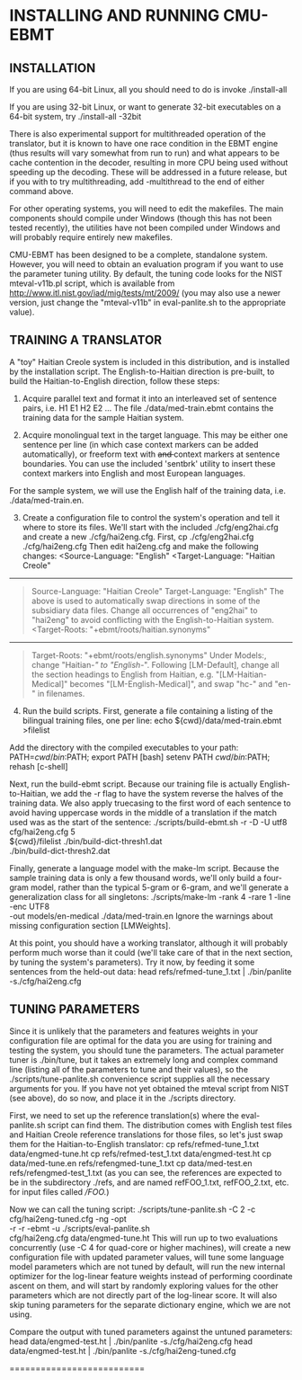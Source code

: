 INSTALLING AND RUNNING CMU-EBMT
===============================

INSTALLATION
------------

If you are using 64-bit Linux, all you should need to do is invoke
    ./install-all

If you are using 32-bit Linux, or want to generate 32-bit executables
on a 64-bit system, try
    ./install-all -32bit

There is also experimental support for multithreaded operation of the
translator, but it is known to have one race condition in the EBMT
engine (thus results will vary somewhat from run to run) and what
appears to be cache contention in the decoder, resulting in more CPU
being used without speeding up the decoding.  These will be addressed
in a future release, but if you with to try multithreading, add
    -multithread
to the end of either command above.

For other operating systems, you will need to edit the makefiles.  The
main components should compile under Windows (though this has not been
tested recently), the utilities have not been compiled under Windows
and will probably require entirely new makefiles.

CMU-EBMT has been designed to be a complete, standalone system.
However, you will need to obtain an evaluation program if you want to
use the parameter tuning utility.  By default, the tuning code looks
for the NIST mteval-v11b.pl script, which is available from
http://www.itl.nist.gov/iad/mig/tests/mt/2009/ (you may also use a
newer version, just change the "mteval-v11b" in eval-panlite.sh to the
appropriate value).


TRAINING A TRANSLATOR
---------------------

A "toy" Haitian Creole system is included in this distribution, and is
installed by the installation script.  The English-to-Haitian
direction is pre-built, to build the Haitian-to-English direction,
follow these steps:

1. Acquire parallel text and format it into an interleaved set of
sentence pairs, i.e.
	 H1
	 E1
	 H2
	 E2
	 ...
The file ./data/med-train.ebmt contains the training data for the
sample Haitian system.

2. Acquire monolingual text in the target language.  This may be
either one sentence per line (in which case context markers can be
added automatically), or freeform text with <s> and </s> context
markers at sentence boundaries.  You can use the included 'sentbrk'
utility to insert these context markers into English and most European
languages.

For the sample system, we will use the English half of the training
data, i.e. ./data/med-train.en.

3. Create a configuration file to control the system's operation and
tell it where to store its files.  We'll start with the included
./cfg/eng2hai.cfg and create a new ./cfg/hai2eng.cfg.  First,
    cp ./cfg/eng2hai.cfg ./cfg/hai2eng.cfg
Then edit hai2eng.cfg and make the following changes:
  <Source-Language: "English"
  <Target-Language: "Haitian Creole"
  ---
  >Source-Language: "Haitian Creole"
  >Target-Language: "English"
The above is used to automatically swap directions in some of the
subsidiary data files.
Change all occurrences of "eng2hai" to "hai2eng" to avoid conflicting
with the English-to-Haitian system.
  <Target-Roots:	  "+ebmt/roots/haitian.synonyms"
  ---
  >Target-Roots:	  "+ebmt/roots/english.synonyms"
Under Models:, change "Haitian-*" to "English-*".  Following
[LM-Default], change all the section headings to English from Haitian,
e.g.  "[LM-Haitian-Medical]" becomes "[LM-English-Medical]", and swap
"hc-" and "en-" in filenames.

4. Run the build scripts.  First, generate a file containing a listing
of the bilingual training files, one per line:
   echo ${cwd}/data/med-train.ebmt >filelist

Add the directory with the compiled executables to your path:
   PATH=${cwd}/bin:$PATH; export PATH   	[bash]
   setenv PATH ${cwd}/bin:$PATH; rehash		[c-shell]

Next, run the build-ebmt script.  Because our training file is actually
English-to-Haitian, we add the -r flag to have the system reverse the
halves of the training data.  We also apply truecasing to the first
word of each sentence to avoid having uppercase words in the middle
of a translation if the match used was as the start of the sentence:
   ./scripts/build-ebmt.sh -r -D -U utf8 cfg/hai2eng.cfg 5 \
	${cwd}/filelist ./bin/build-dict-thresh1.dat \
	./bin/build-dict-thresh2.dat

Finally, generate a language model with the make-lm script.  Because
the sample training data is only a few thousand words, we'll only build
a four-gram model, rather than the typical 5-gram or 6-gram, and we'll
generate a generalization class <rare> for all singletons:
    ./scripts/make-lm -rank 4 -rare 1 -line -enc UTF8 \
	-out models/en-medical ./data/med-train.en
Ignore the warnings about missing configuration section [LMWeights].

At this point, you should have a working translator, although it will
probably perform much worse than it could (we'll take care of that in
the next section, by tuning the system's parameters).  Try it now, by
feeding it some sentences from the held-out data:
    head refs/refmed-tune_1.txt | ./bin/panlite -s./cfg/hai2eng.cfg


TUNING PARAMETERS
-----------------

Since it is unlikely that the parameters and features weights in your
configuration file are optimal for the data you are using for training
and testing the system, you should tune the parameters.  The actual
parameter tuner is ./bin/tune, but it takes an extremely long and
complex command line (listing all of the parameters to tune and their
values), so the ./scripts/tune-panlite.sh convenience script supplies
all the necessary arguments for you.  If you have not yet obtained
the mteval script from NIST (see above), do so now, and place it in
the ./scripts directory.

First, we need to set up the reference translation(s) where the
eval-panlite.sh script can find them.  The distribution comes with
English test files and Haitian Creole reference translations for those
files, so let's just swap them for the Haitian-to-English translator:
      cp refs/refmed-tune_1.txt data/engmed-tune.ht
      cp refs/refmed-test_1.txt data/engmed-test.ht
      cp data/med-tune.en refs/refengmed-tune_1.txt
      cp data/med-test.en refs/refengmed-test_1.txt
(as you can see, the references are expected to be in the subdirectory
./refs, and are named refFOO_1.txt, refFOO_2.txt, etc. for input files
called */FOO.*)

Now we can call the tuning script:
    ./scripts/tune-panlite.sh -C 2 -c cfg/hai2eng-tuned.cfg -ng -opt \
	-r -r -ebmt -u ./scripts/eval-panlite.sh \
	cfg/hai2eng.cfg data/engmed-tune.ht
This will run up to two evaluations concurrently (use -C 4 for
quad-core or higher machines), will create a new configuration file
with updated parameter values, will tune some language model
parameters which are not tuned by default, will run the new internal
optimizer for the log-linear feature weights instead of performing
coordinate ascent on them, and will start by randomly exploring values
for the other parameters which are not directly part of the log-linear
score.  It will also skip tuning parameters for the separate
dictionary engine, which we are not using.

Compare the output with tuned parameters against the untuned parameters:
    head data/engmed-test.ht | ./bin/panlite -s./cfg/hai2eng.cfg
    head data/engmed-test.ht | ./bin/panlite -s./cfg/hai2eng-tuned.cfg

==========================

